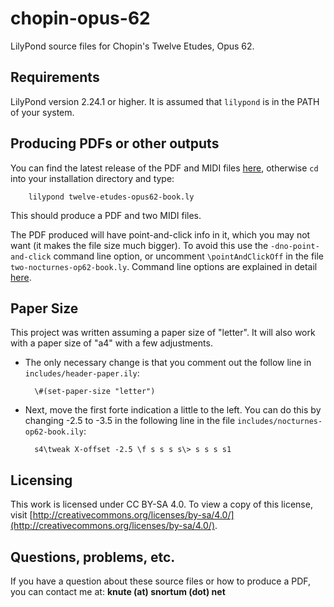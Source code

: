 # chopin-opus-62
LilyPond source files for Chopin's Twelve Etudes, Opus 62.

## Requirements
LilyPond version 2.24.1 or higher.  It is assumed that `lilypond` is in the PATH of your system.

## Producing PDFs or other outputs
You can find the latest release of the PDF and MIDI files [here](https://github.com/ksnortum/chopin-opus-62/releases/latest), otherwise `cd` into your installation directory and type:

        lilypond twelve-etudes-opus62-book.ly

This should produce a PDF and two MIDI files.

The PDF produced will have point-and-click info in it, which you may not want (it makes the file size much bigger).  To avoid this use the `-dno-point-and-click` command line option, or uncomment `\pointAndClickOff` in the file `two-nocturnes-op62-book.ly`.  Command line options are explained in detail [here](https://lilypond.org/doc/v2.24/Documentation/usage/command_002dline-usage).

## Paper Size
This project was written assuming a paper size of "letter".  It will also work with a paper size of "a4" with a few adjustments.

* The only necessary change is that you comment out the follow line in `includes/header-paper.ily`:

        \#(set-paper-size "letter")

* Next, move the first forte indication a little to the left.  You can do this by changing -2.5 to -3.5 in the following line in the file `includes/nocturnes-op62-book.ily`:

        s4\tweak X-offset -2.5 \f s s s s\> s s s s1


## Licensing
This work is licensed under CC BY-SA 4.0. To view a copy of this license, visit [http://creativecommons.org/licenses/by-sa/4.0/](http://creativecommons.org/licenses/by-sa/4.0/).

## Questions, problems, etc.
If you have a question about these source files or how to produce a PDF, you can contact me at: **knute (at) snortum (dot) net**
